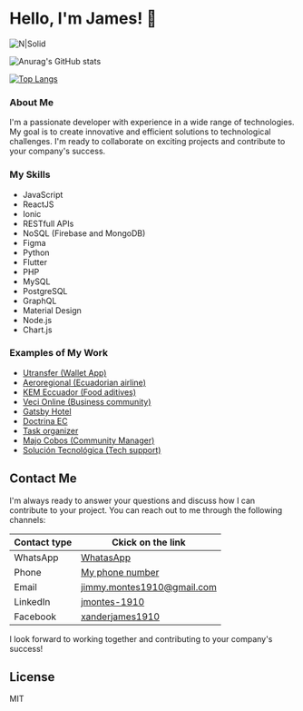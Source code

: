 # Hello, I'm James! 👋

![N|Solid](https://firebasestorage.googleapis.com/v0/b/quedate-en-casa-ae2e8.appspot.com/o/Personal%20Jimmy%2FFondo%20GitHub_660x440.jpg?alt=media&token=d3799e9c-ab95-4f16-9b2e-7a30509f4333)

![Anurag's GitHub stats](https://github-readme-stats.vercel.app/api?username=xanderjames1910&show_icons=true&hide=contribs,prs)

[![Top Langs](https://github-readme-stats.vercel.app/api/top-langs/?username=xanderjames1910&layout=compact)](https://github.com/anuraghazra/github-readme-stats)

### About Me
I'm a passionate developer with experience in a wide range of technologies. My goal is to create innovative and efficient solutions to technological challenges. I'm ready to collaborate on exciting projects and contribute to your company's success.

### My Skills
- JavaScript
- ReactJS
- Ionic
- RESTfull APIs
- NoSQL (Firebase and MongoDB)
- Figma
- Python
- Flutter
- PHP
- MySQL
- PostgreSQL
- GraphQL
- Material Design
- Node.js
- Chart.js

### Examples of My Work
- [Utransfer (Wallet App)](https://fe.virtusproject.online)
- [Aeroregional (Ecuadorian airline)](https://aeroregional.net)
- [KEM Eccuador (Food aditives)](https://kemecuador.com)
- [Veci Online (Business community)](https://vecionline.com)
- [Gatsby Hotel](https://gatsby-hotel.web.app)
- [Doctrina EC](https://doctrina-planning.web.app)
- [Task organizer](https://tareas-mern.web.app)
- [Majo Cobos (Community Manager)](https://majo-cobos.firebaseapp.com/home)
- [Solución Tecnológica (Tech support)](https://soluciontecnologica.ec)

## Contact Me
I'm always ready to answer your questions and discuss how I can contribute to your project. You can reach out to me through the following channels:

| Contact type | Ckick on the link |
| ------ | ------ |
| WhatsApp | [WhatasApp](https://api.whatsapp.com/send?phone=593963101689&text=Hola,%20te%20escribo%20porque%20vi%20tu%20repositorio%20de%20GitHub%20y%20me%20gustar%C3%ADa....) |
| Phone | [My phone number](https://link-to-tel.herokuapp.com/tel/%2B593963101689) |
| Email | [jimmy.montes1910@gmail.com](mailto:jimmy.montes1910@gmail.com) |
| LinkedIn | [jmontes-1910](https://www.linkedin.com/in/jmontes-1910) |
| Facebook | [xanderjames1910](https://www.facebook.com/xanderjames1910) |

I look forward to working together and contributing to your company's success!

## License

MIT
